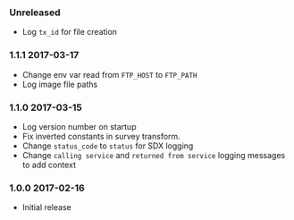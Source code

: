 ### Unreleased
  - Log `tx_id` for file creation

### 1.1.1 2017-03-17
  - Change env var read from `FTP_HOST` to `FTP_PATH`
  - Log image file paths

### 1.1.0 2017-03-15
  - Log version number on startup
  - Fix inverted constants in survey transform.
  - Change `status_code` to `status` for SDX logging
  - Change `calling service` and `returned from service` logging messages to add context

### 1.0.0 2017-02-16
  - Initial release

